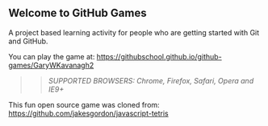## Welcome to GitHub Games

A project based learning activity for people who are getting started with Git and GitHub.

You can play the game at: https://githubschool.github.io/github-games/GaryWKavanagh2

>> _*SUPPORTED BROWSERS*: Chrome, Firefox, Safari, Opera and IE9+_  

This fun open source game was cloned from: https://github.com/jakesgordon/javascript-tetris
